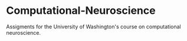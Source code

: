 # Computational-Neuroscience

Assigments for the University of Washington's course on computational neuroscience.  
